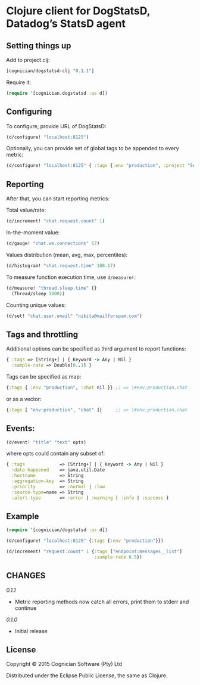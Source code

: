 # Clojure client for DogStatsD, Datadog’s StatsD agent

## Setting things up

Add to project.clj:

```clj
[cognician/dogstatsd-clj "0.1.1"]
```

Require it:

```clj
(require '[cognician.dogstatsd :as d])
```


## Configuring

To configure, provide URL of DogStatsD:

```clj
(d/configure! "localhost:8125")
```

Optionally, you can provide set of global tags to be appended to every metric:

```clj
(d/configure! "localhost:8125" { :tags {:env "production", :project "Secret"} })
```


## Reporting

After that, you can start reporting metrics:

Total value/rate:

```clj
(d/increment! "chat.request.count" 1)
```

In-the-moment value:

```clj
(d/gauge! "chat.ws.connections" 17)
```

Values distribution (mean, avg, max, percentiles):

```clj
(d/histogram! "chat.request.time" 188.17)
```

To measure function execution time, use `d/measure!`:

```clj
(d/measure! "thread.sleep.time" {}
  (Thread/sleep 1000))
```

Counting unique values:

```clj
(d/set! "chat.user.email" "nikita@mailforspam.com")
```


## Tags and throttling

Additional options can be specified as third argument to report functions:

```clj
{ :tags => [String+] | { Keyword -> Any | Nil }
  :sample-rate => Double[0..1] }
```

Tags can be specified as map:

```clj
{:tags { :env "production", :chat nil }} ;; => |#env:production,chat
```

or as a vector:

```clj
{:tags [ "env:production", "chat" ]}     ;; => |#env:production,chat
```


## Events:

```clj
(d/event! "title" "text" opts)
```

where opts could contain any subset of:

```clj
{ :tags             => [String+] | { Keyword -> Any | Nil }
  :date-happened    => java.util.Date
  :hostname         => String
  :aggregation-key  => String
  :priority         => :normal | :low
  :source-type=name => String
  :alert-type       => :error | :warning | :info | :success }
```


## Example

```clj
(require '[cognician/dogstatsd :as d])

(d/configure! "localhost:8125" {:tags {:env "production"}})

(d/increment! "request.count" 1 {:tags ["endpoint:messages__list"]
                                 :sample-rate 0.5})
```

## CHANGES

*0.1.1*

- Metric reporting methods now catch all errors, print them to stderr and continue

*0.1.0*

- Initial release

## License

Copyright © 2015 Cognician Software (Pty) Ltd

Distributed under the Eclipse Public License, the same as Clojure.

